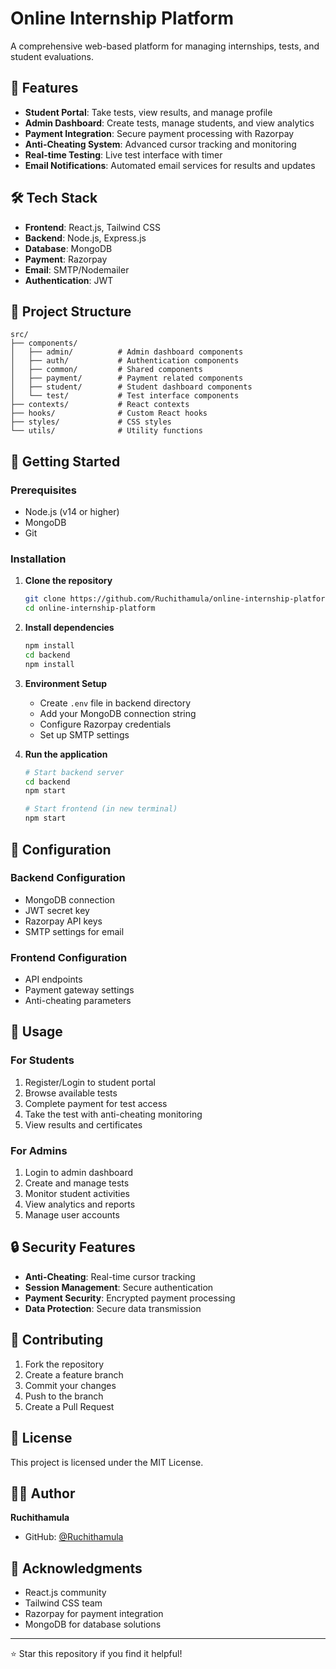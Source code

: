 # Online Internship Platform

A comprehensive web-based platform for managing internships, tests, and student evaluations.

## 🚀 Features

- **Student Portal**: Take tests, view results, and manage profile
- **Admin Dashboard**: Create tests, manage students, and view analytics
- **Payment Integration**: Secure payment processing with Razorpay
- **Anti-Cheating System**: Advanced cursor tracking and monitoring
- **Real-time Testing**: Live test interface with timer
- **Email Notifications**: Automated email services for results and updates

## 🛠️ Tech Stack

- **Frontend**: React.js, Tailwind CSS
- **Backend**: Node.js, Express.js
- **Database**: MongoDB
- **Payment**: Razorpay
- **Email**: SMTP/Nodemailer
- **Authentication**: JWT

## 📁 Project Structure

```
src/
├── components/
│   ├── admin/          # Admin dashboard components
│   ├── auth/           # Authentication components
│   ├── common/         # Shared components
│   ├── payment/        # Payment related components
│   ├── student/        # Student dashboard components
│   └── test/           # Test interface components
├── contexts/           # React contexts
├── hooks/              # Custom React hooks
├── styles/             # CSS styles
└── utils/              # Utility functions
```

## 🚀 Getting Started

### Prerequisites
- Node.js (v14 or higher)
- MongoDB
- Git

### Installation

1. **Clone the repository**
   ```bash
   git clone https://github.com/Ruchithamula/online-internship-platform.git
   cd online-internship-platform
   ```

2. **Install dependencies**
   ```bash
   npm install
   cd backend
   npm install
   ```

3. **Environment Setup**
   - Create `.env` file in backend directory
   - Add your MongoDB connection string
   - Configure Razorpay credentials
   - Set up SMTP settings

4. **Run the application**
   ```bash
   # Start backend server
   cd backend
   npm start
   
   # Start frontend (in new terminal)
   npm start
   ```

## 🔧 Configuration

### Backend Configuration
- MongoDB connection
- JWT secret key
- Razorpay API keys
- SMTP settings for email

### Frontend Configuration
- API endpoints
- Payment gateway settings
- Anti-cheating parameters

## 📱 Usage

### For Students
1. Register/Login to student portal
2. Browse available tests
3. Complete payment for test access
4. Take the test with anti-cheating monitoring
5. View results and certificates

### For Admins
1. Login to admin dashboard
2. Create and manage tests
3. Monitor student activities
4. View analytics and reports
5. Manage user accounts

## 🔒 Security Features

- **Anti-Cheating**: Real-time cursor tracking
- **Session Management**: Secure authentication
- **Payment Security**: Encrypted payment processing
- **Data Protection**: Secure data transmission

## 🤝 Contributing

1. Fork the repository
2. Create a feature branch
3. Commit your changes
4. Push to the branch
5. Create a Pull Request

## 📄 License

This project is licensed under the MIT License.

## 👨‍💻 Author

**Ruchithamula**
- GitHub: [@Ruchithamula](https://github.com/Ruchithamula)

## 🙏 Acknowledgments

- React.js community
- Tailwind CSS team
- Razorpay for payment integration
- MongoDB for database solutions

---

⭐ Star this repository if you find it helpful! 
